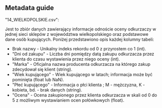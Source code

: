 ## Metadata guide


"14_WIELKOPOLSKIE.csv":

Jest to zbiór danych zawierający informacje odnoście oceny odkurzaczy w jednej sieci sklepów z województwa wielkopolskiego
oraz podstawowe dane osób kupujących.
Poniżej przedstawiono opis każdej kolumny tabeli:
- Brak nazwy - Unikalny indeks rekordu od 0 z przyrostem co 1 (int).
- "Dni od zakupu" - Liczba dni pomiędzy datą zakupu odkurzacza przez klienta do czasu wystawienia przez niego oceny (int).
- "Marka" - Oficjalna nazwa producenta odkurzacza na którego zakup zdecydował się klient (string).
- "Wiek kupującego" - Wiek kupującego w latach; informacja może być pominięta (float lub NaN).
- "Płeć kupującego" - Informacja o płci klienta ; M - mężczyzna, K - kobieta, bd. - brak danych (string).
- "Ocena" - Ocena zakupionego przez klienta odkurzacza w skali od 0 do 5 z możliwym wystawianiem ocen połówkowych (float).

 

